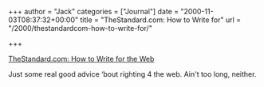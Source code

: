 +++
author = "Jack"
categories = ["Journal"]
date = "2000-11-03T08:37:32+00:00"
title = "TheStandard.com: How to Write for"
url = "/2000/thestandardcom-how-to-write-for/"

+++

[TheStandard.com: How to Write for the Web][1]

Just some real good advice &#8216;bout righting 4 the web. Ain't too long, neither.

 [1]: http://web.archive.org/web/20030419014921/http://www.thestandard.com:80/article/display/0,1151,19842,00.html
